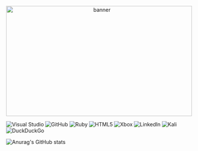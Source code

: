 <p align="center"> 
  <img width="100%" height="300" src="https://user-images.githubusercontent.com/62908808/131414888-2a460f8c-7376-47b2-83d5-3b877ab87fc6.jpg" alt="banner">
  
  ![Visual Studio](https://img.shields.io/badge/Visual%20Studio-5C2D91.svg?style=for-the-badge&logo=visual-studio&logoColor=white) ![GitHub](https://img.shields.io/badge/github-%23121011.svg?style=for-the-badge&logo=github&logoColor=white) ![Ruby](https://img.shields.io/badge/ruby-%23CC342D.svg?style=for-the-badge&logo=ruby&logoColor=white) ![HTML5](https://img.shields.io/badge/html5-%23E34F26.svg?style=for-the-badge&logo=html5&logoColor=white) ![Xbox](https://img.shields.io/badge/<qwertychupa>-%23107C10.svg?style=for-the-badge&logo=Xbox&logoColor=white) ![LinkedIn](https://img.shields.io/badge/linkedin-%230077B5.svg?style=for-the-badge&logo=linkedin&logoColor=white) ![Kali](https://img.shields.io/badge/Kali-268BEE?style=for-the-badge&logo=kalilinux&logoColor=white) ![DuckDuckGo](https://img.shields.io/badge/DuckDuckGo-DE5833?style=for-the-badge&logo=DuckDuckGo&logoColor=white)
</p>
 
  ![Anurag's GitHub stats](https://github-readme-stats.vercel.app/api?username=Ajguerra28&show_icons=true&theme=dark)


